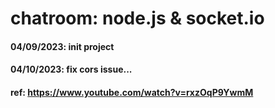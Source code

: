 # chatroom: node.js & socket.io
#### 04/09/2023: init project
#### 04/10/2023: fix cors issue...
#### ref: https://www.youtube.com/watch?v=rxzOqP9YwmM
